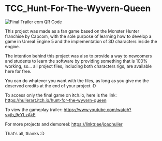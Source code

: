 # TCC_Hunt-For-The-Wyvern-Queen

![Final Trailer com QR Code](https://github.com/jaohuller/TCC_Hunt-For-The-Wyvern-Queen/assets/45441340/b21b31e4-b3ec-43a2-9779-606ae6d6e706)

This project was made as a fan game based on the Monster Hunter franchise by Capcom, with the sole purpose of learning how to develop a game in Unreal Engine 5 and the implementation of 3D characters inside the engine. 

The intention behind this project was also to provide a way to newcomers and students to learn the software by providing something that is 100% working, so... all project files, including both characters rigs, are available here for free.

You can do whatever you want with the files, as long as you give me the deserved credits at the end of your project :D

To access only the final game on itch.io, here is the link: https://hullerart.itch.io/hunt-for-the-wyvern-queen

To view the gameplay trailer: https://www.youtube.com/watch?v=jb_9cYLzAkE

For more projects and demoreel: https://linktr.ee/joaohuller



That's all, thanks :D

